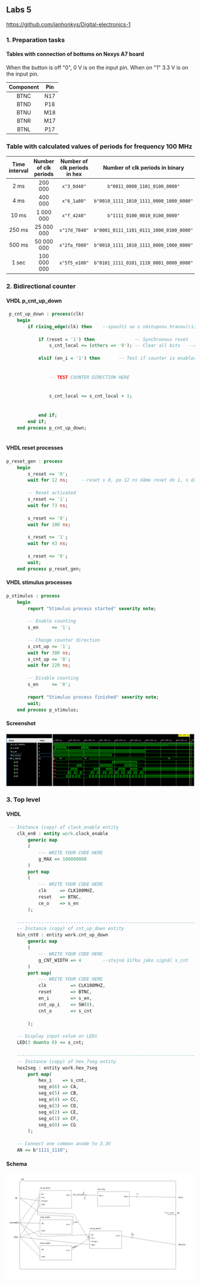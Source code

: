 ## Labs 5

https://github.com/janhonkys/Digital-electronics-1

### 1. Preparation tasks
#### Tables with connection of bottoms on Nexys A7 board
When the button is off "0", 0 V is on the input pin. When on "1" 3.3 V is on the input pin. 

| **Component** | **Pin** |
| :-: | :-: |
| BTNC | N17 |
| BTND | P18 |
| BTNU | M18 |
| BTNR | M17 |
| BTNL | P17 |

### Table with calculated values of periods for frequency 100 MHz

| **Time interval** | **Number of clk periods** | **Number of clk periods in hex** | **Number of clk periods in binary** |
| :-: | :-: | :-: | :-: |
| 2&nbsp;ms | 200 000 | `x"3_0d40"` | `b"0011_0000_1101_0100_0000"` |
| 4&nbsp;ms | 400 000 | `x"6_1a80"` | `b"0010_1111_1010_1111_0000_1000_0000"` |
| 10&nbsp;ms | 1 000 000 | `x"f_4240"` | `b"1111_0100_0010_0100_0000"` |
| 250&nbsp;ms | 25 000 000 | `x"17d_7840"` | `b"0001_0111_1101_0111_1000_0100_0000"` |
| 500&nbsp;ms | 50 000 000 | `x"2fa_f080"` | `b"0010_1111_1010_1111_0000_1000_0000"` |
| 1&nbsp;sec | 100 000 000 | `x"5f5_e100"` | `b"0101_1111_0101_1110_0001_0000_0000"` |

### 2. Bidirectional counter




#### VHDL p_cnt_up_down
```vhdl
 p_cnt_up_down : process(clk)
    begin
        if rising_edge(clk) then    --spouští se s nástupnou hranou(rising_edge), kdyby sestupná tak falling_edge
        
            if (reset = '1') then               -- Synchronous reset    --asynchronní reset, radek 50 a 51 přesunout nad if rising_edge a za clk 48 přidat , reset
                s_cnt_local <= (others => '0'); -- Clear all bits   --reset v 1, vymažeme čítač, '0' se použije protože nevíme kolika bitový je čitač

            elsif (en_i = '1') then       -- Test if counter is enabled  --když enable v 1, přičteme 1, když v 0, neděje se nic


                -- TEST COUNTER DIRECTION HERE


                s_cnt_local <= s_cnt_local + 1;


            end if;
        end if;
    end process p_cnt_up_down;
 
```
#### VHDL reset processes 
```vhdl 
p_reset_gen : process
    begin
        s_reset <= '0';
        wait for 12 ns;     --reset v 0, po 12 ns dáme reset do 1, s další nástupnou hranou se s_cn dá do 0
        
        -- Reset activated
        s_reset <= '1';
        wait for 73 ns;

        s_reset <= '0';
        wait for 100 ns;
        
        s_reset <= '1';
        wait for 43 ns;
        
        s_reset <= '0';
        wait;
    end process p_reset_gen;
``` 
#### VHDL stimulus processes 
```vhdl 
p_stimulus : process
    begin
        report "Stimulus process started" severity note;

        -- Enable counting
        s_en     <= '1';
        
        -- Change counter direction
        s_cnt_up <= '1';
        wait for 380 ns;
        s_cnt_up <= '0';
        wait for 220 ns;

        -- Disable counting
        s_en     <= '0';

        report "Stimulus process finished" severity note;
        wait;
    end process p_stimulus;
``` 
#### Screenshot

![Screenshot](/Labs/05-counter/Images/2sc.png)
### 3. Top level
#### VHDL 
```vhdl 
 -- Instance (copy) of clock_enable entity
    clk_en0 : entity work.clock_enable
        generic map
        (
            --- WRITE YOUR CODE HERE
            g_MAX => 100000000
        )
        port map
        (
            --- WRITE YOUR CODE HERE
            clk     => CLK100MHZ,
            reset   => BTNC,
            ce_o    => s_en
        );

    --------------------------------------------------------------------
    -- Instance (copy) of cnt_up_down entity
    bin_cnt0 : entity work.cnt_up_down
        generic map
        (
            --- WRITE YOUR CODE HERE
            g_CNT_WIDTH => 4        --stejná šířka jako signál s_cnt
        )
        port map(
            --- WRITE YOUR CODE HERE
            clk         => CLK100MHZ,
            reset       => BTNC,
            en_i        => s_en,
            cnt_up_i    => SW(0),
            cnt_o       => s_cnt
            
        );

    -- Display input value on LEDs
    LED(3 downto 0) <= s_cnt;

    --------------------------------------------------------------------
    -- Instance (copy) of hex_7seg entity
    hex2seg : entity work.hex_7seg
        port map(
            hex_i    => s_cnt,
            seg_o(6) => CA,
            seg_o(5) => CB,
            seg_o(4) => CC,
            seg_o(3) => CD,
            seg_o(2) => CE,
            seg_o(1) => CF,
            seg_o(0) => CG
        );

    -- Connect one common anode to 3.3V
    AN <= b"1111_1110";
``` 

#### Schema

![Screenshot](/Labs/05-counter/Images/schema.jpg)

